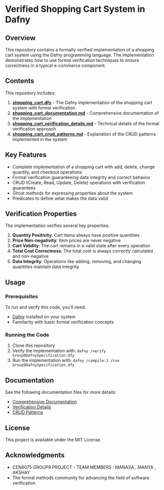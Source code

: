 # Verified Shopping Cart System in Dafny

## Overview

This repository contains a formally verified implementation of a shopping cart system using the Dafny programming language. The implementation demonstrates how to use formal verification techniques to ensure correctness in a typical e-commerce component.

## Contents

This repository includes:

1. **[shopping_cart.dfy](shopping_cart.dfy)** - The Dafny implementation of the shopping cart system with formal verification
2. **[shopping_cart_documentation.md](shopping_cart_documentation.md)** - Comprehensive documentation of the implementation
3. **[shopping_cart_verification_details.md](shopping_cart_verification_details.md)** - Technical details of the formal verification approach
4. **[shopping_cart_crud_patterns.md](shopping_cart_crud_patterns.md)** - Explanation of the CRUD patterns implemented in the system

## Key Features

- Complete implementation of a shopping cart with add, delete, change quantity, and checkout operations
- Formal verification guaranteeing data integrity and correct behavior
- CRUD (Create, Read, Update, Delete) operations with verification guarantees
- Ghost methods for expressing properties about the system
- Predicates to define what makes the data valid

## Verification Properties

The implementation verifies several key properties:

1. **Quantity Positivity**: Cart items always have positive quantities
2. **Price Non-negativity**: Item prices are never negative
3. **Cart Validity**: The cart remains in a valid state after every operation
4. **Total Cost Correctness**: The total cost is always correctly calculated and non-negative
5. **Data Integrity**: Operations like adding, removing, and changing quantities maintain data integrity

## Usage

### Prerequisites

To run and verify this code, you'll need:

- [Dafny](https://github.com/dafny-lang/dafny) installed on your system
- Familiarity with basic formal verification concepts

### Running the Code

1. Clone this repository
2. Verify the implementation with: `dafny /verify Group9DafnySpecification.dfy`
3. Run the implementation with: `dafny /compile:3 /run Group9DafnySpecification.dfy`

## Documentation

See the following documentation files for more details:

- [Comprehensive Documentation](shopping_cart_documentation.md)
- [Verification Details](shopping_cart_verification_details.md)
- [CRUD Patterns](shopping_cart_crud_patterns.md)

## License

This project is available under the MIT License.

## Acknowledgments

- CEN6075 GROUP9 PROJECT - TEAM MEMBERS : MANASA , MANYA , AKSHAY
- The formal methods community for advancing the field of software verification
